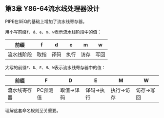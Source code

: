 ## 第3章 Y86-64流水线处理器设计

PIPE在SEQ的基础上增加了流水线寄存器。

用小写前缀`f`、`d`、`e`、`m`、`w`表示流水线阶段中的值：

|前缀        |       f|         d|         e|         m|         w|
|------------|--------|----------|----------|----------|----------|
|  流水线阶段|    取指|      译码|      执行|      访存|      写回|

大写的前缀`F`、`D`、`E`、`M`、`W`表示流水线寄存器中的值：

|前缀        |       F|         D|         E|         M|         W|
|------------|--------|----------|----------|----------|----------|
|流水线寄存器|PC预测值|取值->译码|译码->执行|执行->访存|访存->写回|

理解这套命名规则至关重要。

